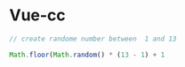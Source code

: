 # Vue-cc


```javascript
// create randome number between  1 and 13

Math.floor(Math.random() * (13 - 1) + 1
```
